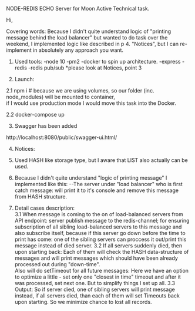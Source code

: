 NODE-REDIS ECHO Server for Moon Active Technical task.

Hi,

Covering words:
Because I didn't quite understand logic of "printing message behind the load balancer" but wanted to do task over the weekend,
I implemented logic like described in p 4. "Notices", but I can re-implement in absolutely any approach you want.


1. Used tools:
-node 10
-pm2
-docker to spin up architecture.
-express
-redis
-redis pub/sub 
*please look at Notices, point 3

2. Launch:

2.1 npm i # because we are using volumes, so our folder (inc. node_modules) will be mounted to container,  
if I would use production mode I would move this task into the Docker.

2.2 docker-compose up

3. Swagger has been added

http://localhost:8080/public/swagger-ui.html/


4. Notices:
1. Used HASH like storage type, but I aware that LIST also actually can be used.
2. Because I didn't quite understand "logic of printing message" I implemented like this: 
	--The server under "load balancer" who is first catch message: will print it to it's console and remove this message from HASH structure.

3. Detail cases description:	
3.1 When message is coming to the on of load-balanced servers from API endpoint: server publish message to the redis-channel; 
    for ensuring subscription of all sibling load-balanced servers to this message and also subscribe itself, because
    if this server go down before the time to print has come: one of the sibling servers can proccess it out/print this message instead of died server.
3.2 If all servers suddenly died, then upon starting back: 
    Each of them will check the HASH data-structure of messages and will print messages which should have been already processed out during "down-time".	
    Also will do setTimeout for all future messages: 
	Here we have an option to optimize a little - set only one "closest in time" timeout and after it was processed, set next one. 
	But to simplify things I set up all.
3.3 Output: So if server died, one of sibling servers will print message instead, if all servers died, than each of them will set Timeouts back upon starting.
    So we minimize chance to lost all records.
	





